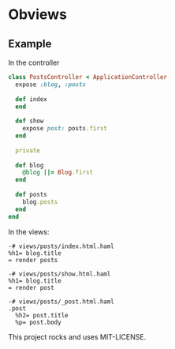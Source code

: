 # Obviews




## Example

In the controller

```ruby
class PostsController < ApplicationController
  expose :blog, :posts
  
  def index
  end
  
  def show
    expose post: posts.first
  end
  
  private
  
  def blog
    @blog ||= Blog.first
  end
  
  def posts
    blog.posts
  end
end
```


In the views:

```haml
-# views/posts/index.html.haml
%h1= blog.title
= render posts

-# views/posts/show.html.haml
%h1= blog.title
= render post

-# views/posts/_post.html.haml
.post
  %h2= post.title
  %p= post.body
```



This project rocks and uses MIT-LICENSE.